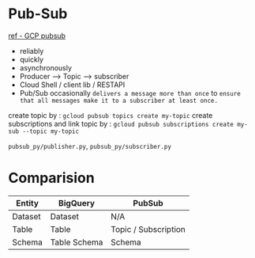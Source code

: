 # Pub-Sub

[ref - GCP pubsub](https://cloud.google.com/pubsub/docs/publish-receive-messages-client-library)

* reliably
* quickly
* asynchronously
* Producer --> Topic --> subscriber
* Cloud Shell / client lib / RESTAPI
* Pub/Sub occasionally `delivers a message more than once` to `ensure that all messages make it to a subscriber at least once.`

create topic by : `gcloud pubsub topics create my-topic`
create subscriptions and link topic by : `gcloud pubsub subscriptions create my-sub --topic my-topic`

`pubsub_py/publisher.py`, `pubsub_py/subscriber.py`

# Comparision

|Entity|BigQuery|PubSub|
|------|--------|------|
|Dataset|Dataset|N/A|
|Table|Table|Topic / Subscription|
|Schema|Table Schema|Schema|